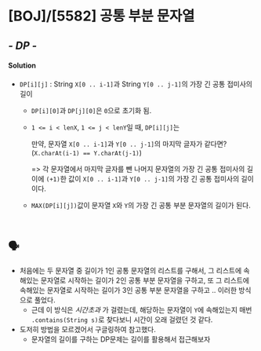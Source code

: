 # [BOJ]/[5582] 공통 부분 문자열

## *- DP -*

#### Solution

* `DP[i][j]` : String `X[0 .. i-1]`과 String `Y[0 .. j-1]`의 가장 긴 공통 접미사의 길이

  * `DP[i][0]`과 `DP[j][0]`은 `0`으로 초기화 됨.

  * `1 <= i < lenX`, `1 <= j < lenY`일 때, `DP[i][j]`는

    만약, 문자열 `X[0 .. i-1]`과 `Y[0 .. j-1]`의 마지막 글자가 같다면? (`X.charAt(i-1) == Y.charAt(j-1)`)

    => 각 문자열에서 마지막 글자를 뺀 나머지 문자열의 가장 긴 공통 접미사의 길이에 `(+1)`한 값이 `X[0 .. i-1]`과 `Y[0 .. j-1]`의 가장 긴 공통 접미사의 길이이다.

  * `MAX(DP[i][j])`값이 문자열 `X`와 `Y`의 가장 긴 공통 부분 문자열의 길이가 된다.

</br>

## :speaking_head:

* 처음에는 두 문자열 중 길이가 1인 공통 문자열의 리스트를 구해서, 그 리스트에 속해있는 문자열로 시작하는 길이가 2인 공통 부분 문자열을 구하고, 또 그 리스트에 속해있는 문자열로 시작하는 길이가 3인 공통 부분 문자열을 구하고 .. 이러한 방식으로 풀었다.
  * 근데 이 방식은 *시간초과* 가 걸렸는데, 해당하는 문자열이 `Y`에 속해있는지 매번 `.contains(String s)`로 찾다보니 시간이 오래 걸렸던 것 같다.
* 도저히 방법을 모르겠어서 구글링하여 참고했다. 
  * 문자열의 길이를 구하는 DP문제는 길이를 활용해서 접근해보자 